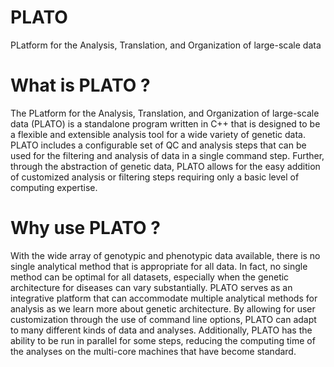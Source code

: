 # PLATO
 PLatform for the Analysis, Translation, and Organization of large-scale data

# What is PLATO ?

The PLatform for the Analysis, Translation, and Organization of large-scale data (PLATO) is a standalone program written in C++ that is designed to be a flexible and extensible analysis tool for a wide variety of genetic data. PLATO includes a configurable set of QC and analysis steps that can be used for the filtering and analysis of data in a single command step. Further, through the abstraction of genetic data, PLATO allows for the easy addition of customized analysis or filtering steps requiring only a basic level of computing expertise.

# Why use PLATO ?

With the wide array of genotypic and phenotypic data available, there is no single analytical method that is appropriate for all data. In fact, no single method can be optimal for all datasets, especially when the genetic architecture for diseases can vary substantially. PLATO serves as an integrative platform that can accommodate multiple analytical methods for analysis as we learn more about genetic architecture. By allowing for user customization through the use of command line options, PLATO can adapt to many different kinds of data and analyses. Additionally, PLATO has the ability to be run in parallel for some steps, reducing the computing time of the analyses on the multi-core machines that have become standard.
